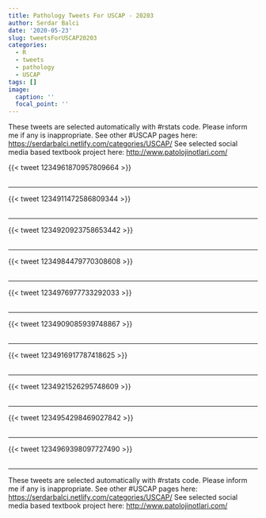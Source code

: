 ```yaml
---
title: Pathology Tweets For USCAP - 20203
author: Serdar Balci
date: '2020-05-23'
slug: tweetsForUSCAP20203
categories:
  - R
  - tweets
  - pathology
  - USCAP
tags: []
image:
  caption: ''
  focal_point: ''
---
```



These tweets are selected automatically with #rstats code. Please inform me if any is inappropriate.
See other #USCAP pages here: https://serdarbalci.netlify.com/categories/USCAP/ 
See selected social media based textbook project here: http://www.patolojinotlari.com/

{{< tweet 1234961870957809664 >}}
<br>
<br>
<hr>
{{< tweet 1234911472586809344 >}}
<br>
<br>
<hr>
{{< tweet 1234920923758653442 >}}
<br>
<br>
<hr>
{{< tweet 1234984479770308608 >}}
<br>
<br>
<hr>
{{< tweet 1234976977733292033 >}}
<br>
<br>
<hr>
{{< tweet 1234909085939748867 >}}
<br>
<br>
<hr>
{{< tweet 1234916917787418625 >}}
<br>
<br>
<hr>
{{< tweet 1234921526295748609 >}}
<br>
<br>
<hr>
{{< tweet 1234954298469027842 >}}
<br>
<br>
<hr>
{{< tweet 1234969398097727490 >}}
<br>
<br>
<hr>


These tweets are selected automatically with #rstats code. Please inform me if any is inappropriate.
See other #USCAP pages here: https://serdarbalci.netlify.com/categories/USCAP/ 
See selected social media based textbook project here: http://www.patolojinotlari.com/
